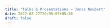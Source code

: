 ```yaml
---
title: "Talks & Presentations — Jonas Neubert"
date: 2022-08-27T20:55:07+05:30
draft: false
---
```


